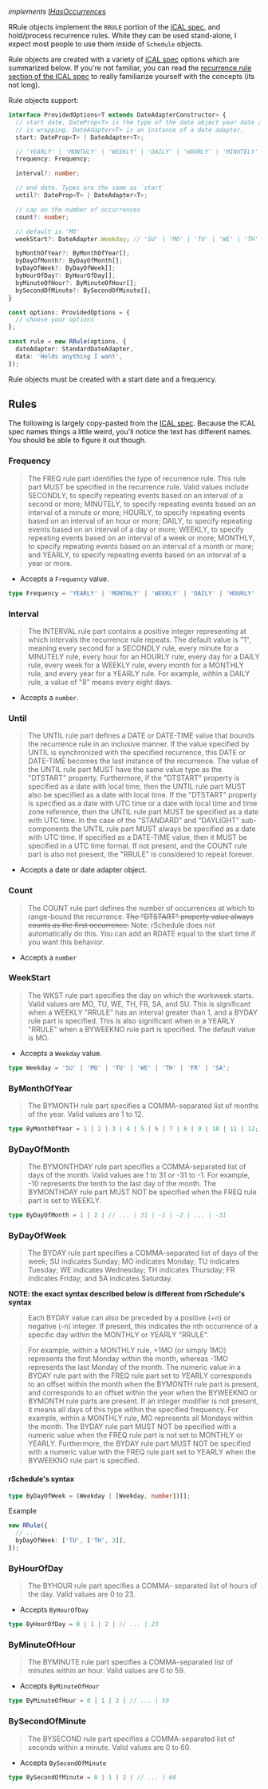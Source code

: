 _implements [IHasOccurrences](./README.md#shared-interfaces)_

RRule objects implement the `RRULE` portion of the [iCAL spec](https://tools.ietf.org/html/rfc5545), and hold/process recurrence rules. While they can be used stand-alone, I expect most people to use them inside of `Schedule` objects.

Rule objects are created with a variety of [iCAL spec](https://tools.ietf.org/html/rfc5545) options which are summarized below. If you're not familiar, you can read the [recurrence rule section of the ICAL spec](https://tools.ietf.org/html/rfc5545#section-3.3.10) to really familiarize yourself with the concepts (its not long).

Rule objects support:

```typescript
interface ProvidedOptions<T extends DateAdapterConstructor> {
  // start date, DateProp<T> is the type of the date object your date adapter
  // is wrapping. DateAdapter<T> is an instance of a date adapter.
  start: DateProp<T> | DateAdapter<T>;

  // 'YEARLY' | 'MONTHLY' | 'WEEKLY' | 'DAILY' | 'HOURLY' | 'MINUTELY' | 'SECONDLY'
  frequency: Frequency;

  interval?: number;

  // end date. Types are the same as `start`
  until?: DateProp<T> | DateAdapter<T>;

  // cap on the number of occurrences
  count?: number;

  // default is 'MO'
  weekStart?: DateAdapter.Weekday; // 'SU' | 'MO' | 'TU' | 'WE' | 'TH' | 'FR' | 'SA'

  byMonthOfYear?: ByMonthOfYear[];
  byDayOfMonth?: ByDayOfMonth[];
  byDayOfWeek?: ByDayOfWeek[];
  byHourOfDay?: ByHourOfDay[];
  byMinuteOfHour?: ByMinuteOfHour[];
  bySecondOfMinute?: BySecondOfMinute[];
}

const options: ProvidedOptions = {
  // choose your options
};

const rule = new RRule(options, {
  dateAdapter: StandardDateAdapter,
  data: 'Holds anything I want',
});
```

Rule objects must be created with a start date and a frequency.

## Rules

The following is largely copy-pasted from the [ICAL spec](https://tools.ietf.org/html/rfc5545#section-3.3.10). Because the ICAL spec names things a little weird, you'll notice the text has different names. You should be able to figure it out though.

### Frequency

> The FREQ rule part identifies the type of recurrence rule. This
> rule part MUST be specified in the recurrence rule. Valid values
> include SECONDLY, to specify repeating events based on an interval
> of a second or more; MINUTELY, to specify repeating events based
> on an interval of a minute or more; HOURLY, to specify repeating
> events based on an interval of an hour or more; DAILY, to specify
> repeating events based on an interval of a day or more; WEEKLY, to
> specify repeating events based on an interval of a week or more;
> MONTHLY, to specify repeating events based on an interval of a
> month or more; and YEARLY, to specify repeating events based on an
> interval of a year or more.

- Accepts a `Frequency` value.

```typescript
type Frequency = 'YEARLY' | 'MONTHLY' | 'WEEKLY' | 'DAILY' | 'HOURLY' | 'MINUTELY' | 'SECONDLY';
```

### Interval

> The INTERVAL rule part contains a positive integer representing at
> which intervals the recurrence rule repeats. The default value is
> "1", meaning every second for a SECONDLY rule, every minute for a
> MINUTELY rule, every hour for an HOURLY rule, every day for a
> DAILY rule, every week for a WEEKLY rule, every month for a
> MONTHLY rule, and every year for a YEARLY rule. For example,
> within a DAILY rule, a value of "8" means every eight days.

- Accepts a `number`.

### Until

> The UNTIL rule part defines a DATE or DATE-TIME value that bounds
> the recurrence rule in an inclusive manner. If the value
> specified by UNTIL is synchronized with the specified recurrence,
> this DATE or DATE-TIME becomes the last instance of the
> recurrence. The value of the UNTIL rule part MUST have the same
> value type as the "DTSTART" property. Furthermore, if the
> "DTSTART" property is specified as a date with local time, then
> the UNTIL rule part MUST also be specified as a date with local
> time. If the "DTSTART" property is specified as a date with UTC
> time or a date with local time and time zone reference, then the
> UNTIL rule part MUST be specified as a date with UTC time. In the
> case of the "STANDARD" and "DAYLIGHT" sub-components the UNTIL
> rule part MUST always be specified as a date with UTC time. If
> specified as a DATE-TIME value, then it MUST be specified in a UTC
> time format. If not present, and the COUNT rule part is also not
> present, the "RRULE" is considered to repeat forever.

- Accepts a date or date adapter object.

### Count

> The COUNT rule part defines the number of occurrences at which to
> range-bound the recurrence. ~~The "DTSTART" property value always
> counts as the first occurrence.~~ Note: rSchedule does not automatically do this. You can add an RDATE equal to the start time if you want this behavior.

- Accepts a `number`

### WeekStart

> The WKST rule part specifies the day on which the workweek starts.
> Valid values are MO, TU, WE, TH, FR, SA, and SU. This is
> significant when a WEEKLY "RRULE" has an interval greater than 1,
> and a BYDAY rule part is specified. This is also significant when
> in a YEARLY "RRULE" when a BYWEEKNO rule part is specified. The
> default value is MO.

- Accepts a `Weekday` value.

```typescript
type Weekday = 'SU' | 'MO' | 'TU' | 'WE' | 'TH' | 'FR' | 'SA';
```

### ByMonthOfYear

> The BYMONTH rule part specifies a COMMA-separated list of months
> of the year. Valid values are 1 to 12.

```typescript
type ByMonthOfYear = 1 | 2 | 3 | 4 | 5 | 6 | 7 | 8 | 9 | 10 | 11 | 12;
```

### ByDayOfMonth

> The BYMONTHDAY rule part specifies a COMMA-separated list of days
> of the month. Valid values are 1 to 31 or -31 to -1. For
> example, -10 represents the tenth to the last day of the month.
> The BYMONTHDAY rule part MUST NOT be specified when the FREQ rule
> part is set to WEEKLY.

```typescript
type ByDayOfMonth = 1 | 2 | // ... | 31 | -1 | -2 | ... | -31
```

### ByDayOfWeek

> The BYDAY rule part specifies a COMMA-separated list of days of
> the week; SU indicates Sunday; MO indicates Monday; TU indicates
> Tuesday; WE indicates Wednesday; TH indicates Thursday; FR
> indicates Friday; and SA indicates Saturday.

**NOTE: the exact syntax described below is different from rSchedule's syntax**

> Each BYDAY value can also be preceded by a positive (+n) or
> negative (-n) integer. If present, this indicates the nth
> occurrence of a specific day within the MONTHLY or YEARLY "RRULE".

> For example, within a MONTHLY rule, +1MO (or simply 1MO)
> represents the first Monday within the month, whereas -1MO
> represents the last Monday of the month. The numeric value in a
> BYDAY rule part with the FREQ rule part set to YEARLY corresponds
> to an offset within the month when the BYMONTH rule part is
> present, and corresponds to an offset within the year when the
> BYWEEKNO or BYMONTH rule parts are present. If an integer
> modifier is not present, it means all days of this type within the
> specified frequency. For example, within a MONTHLY rule, MO
> represents all Mondays within the month. The BYDAY rule part MUST
> NOT be specified with a numeric value when the FREQ rule part is
> not set to MONTHLY or YEARLY. Furthermore, the BYDAY rule part
> MUST NOT be specified with a numeric value with the FREQ rule part
> set to YEARLY when the BYWEEKNO rule part is specified.

#### rSchedule's syntax

```typescript
type ByDayOfWeek = (Weekday | [Weekday, number])[];
```

Example

```typescript
new RRule({
  // ...
  byDayOfWeek: ['TU', ['TH', 3]],
});
```

### ByHourOfDay

> The BYHOUR rule part specifies a COMMA-
> separated list of hours of the day. Valid values are 0 to 23.

- Accepts `ByHourOfDay`

```typescript
type ByHourOfDay = 0 | 1 | 2 | // ... | 23
```

### ByMinuteOfHour

> The BYMINUTE rule
> part specifies a COMMA-separated list of minutes within an hour.
> Valid values are 0 to 59.

- Accepts `ByMinuteOfHour`

```typescript
type ByMinuteOfHour = 0 | 1 | 2 | // ... | 59
```

### BySecondOfMinute

> The BYSECOND rule part specifies a COMMA-separated list of seconds
> within a minute. Valid values are 0 to 60.

- Accepts `BySecondOfMinute`

```typescript
type BySecondOfMinute = 0 | 1 | 2 | // ... | 60
```
